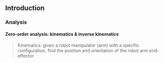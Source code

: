 ## Introduction
### Analysis
#### Zero-order analysis: kinematics & inverse kinematics
> Kinematics: given a robot manipulator (arm) with a specific configuration, find the position and orientation of the robot arm end-effector

